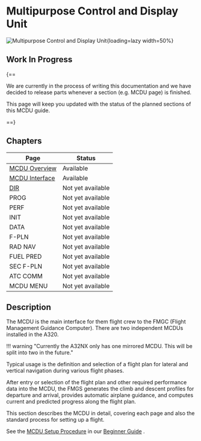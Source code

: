 # Multipurpose Control and Display Unit

![Multipurpose Control and Display Unit](../../assets/a32nx-briefing/mcdu/mcdu-full-index.png "Multipurpose Control and 
Display Unit"){loading=lazy width=50%}

## Work In Progress

{==

We are currently in the process of writing this documentation and we have decided to release parts whenever a section
(e.g. MCDU page) is finished.  

This page will keep you updated with the status of the planned sections of this MCDU guide.

==}

## Chapters

| Page                           | Status            |
|--------------------------------|-------------------|
| [MCDU Overview](#)             | Available         |
| [MCDU Interface](interface.md) | Available         |
| [DIR](dir.md)                  | Not yet available |
| PROG                           | Not yet available |
| PERF                           | Not yet available |
| INIT                           | Not yet available |
| DATA                           | Not yet available |  
| F-PLN                          | Not yet available |
| RAD NAV                        | Not yet available |
| FUEL PRED                      | Not yet available |
| SEC F-PLN                      | Not yet available |
| ATC COMM                       | Not yet available |
| MCDU MENU                      | Not yet available |

## Description

The MCDU is the main interface for them flight crew to the FMGC (Flight Management Guidance Computer). There are two 
independent MCDUs installed in the A320.

!!! warning "Currently the A32NX only has one mirrored MCDU. This will be split into two in the future."

Typical usage is the definition and selection of a flight plan for lateral and vertical navigation during various 
flight phases.

After entry or selection of the flight plan and other required performance data into the MCDU, the FMGS generates 
the climb and descent profiles for departure and arrival, provides automatic airplane guidance, and computes current 
and predicted progress along the flight plan.

This section describes the MCDU in detail, covering each page and also the standard process for setting up a flight.

See the [MCDU Setup Procedure](../../beginner-guide/preparing-mcdu.md) in our [Beginner Guide](../../beginner-guide/overview.md) .





